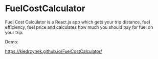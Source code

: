 # FuelCostCalculator
Fuel Cost Calculator is a React.js app which gets your trip distance, fuel efficiency, fuel price and calculates how much you should pay for fuel on your trip.

Demo:

https://kiedrzynek.github.io/FuelCostCalculator/
